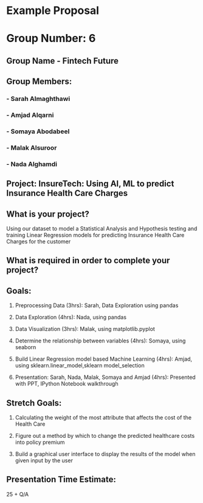# Example Proposal

# Group Number: 6

## Group Name - Fintech Future 

## Group Members:
### - Sarah Almaghthawi
### - Amjad Alqarni
### - Somaya Abodabeel 
### - Malak Alsuroor 
### - Nada Alghamdi 


## Project: InsureTech: Using AI, ML to predict Insurance Health Care Charges

## What is your project? 
Using our dataset to model a Statistical Analysis and Hypothesis testing and training Linear Regression models for predicting Insurance Health Care Charges for the customer

## What is required in order to complete your project?


## Goals: 
1. Preprocessing Data (3hrs): Sarah, Data Exploration using pandas 

2. Data Exploration (4hrs): Nada, using pandas 

3. Data Visualization (3hrs): Malak, using matplotlib.pyplot

4. Determine the relationship between variables (4hrs): Somaya, using seaborn

5. Build Linear Regression model based Machine Learning (4hrs): Amjad, using sklearn.linear_model,sklearn model_selection

6. Presentation: Sarah, Nada, Malak, Somaya and Amjad (4hrs): Presented with PPT, IPython Notebook walkthrough 


## Stretch Goals:
1. Calculating the weight of the most attribute that affects the cost of the Health Care

2. Figure out a method by which to change the predicted healthcare costs into policy premium

3. Build a graphical user interface to display the results of the model when given input by the user




## Presentation Time Estimate:
25 + Q/A

